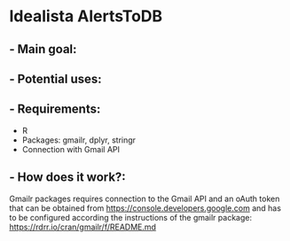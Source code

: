 # Idealista AlertsToDB

## - Main goal:

## - Potential uses:

## - Requirements:
- R
- Packages: gmailr, dplyr, stringr
- Connection with Gmail API

## - How does it work?:
Gmailr packages requires connection to the Gmail API and an oAuth token that can be obtained from https://console.developers.google.com and has to be configured according the instructions of the gmailr package: https://rdrr.io/cran/gmailr/f/README.md
